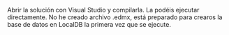 Abrir la solución con Visual Studio y compilarla. 
La podéis ejecutar directamente. 
No he creado archivo .edmx, está preparado para crearos la base de datos en LocalDB la primera vez que se ejecute.
